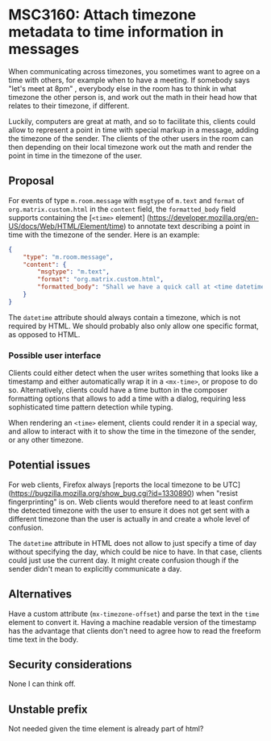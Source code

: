 # MSC3160: Attach timezone metadata to time information in messages

When communicating across timezones, you sometimes want to agree on a time with
others, for example when to have a meeting. If somebody says "let's meet at 8pm"
, everybody else in the room has to think in what timezone the other person is,
and work out the math in their head how that relates to their timezone,
if different.

Luckily, computers are great at math, and so to facilitate this, clients could 
allow to represent a point in time with special markup in a message,
adding the timezone of the sender. The clients of the other users in the room
can then depending on their local timezone work out the math and render
the point in time in the timezone of the user.

## Proposal

For events of type `m.room.message` with `msgtype` of `m.text` and `format` of 
`org.matrix.custom.html` in the `content` field, the `formatted_body` field 
supports containing the [`<time>` element]
(https://developer.mozilla.org/en-US/docs/Web/HTML/Element/time) to annotate 
text describing a point in time with the timezone of the sender.
Here is an example:

```json
{
    "type": "m.room.message",
    "content": {
        "msgtype": "m.text",
        "format": "org.matrix.custom.html",
        "formatted_body": "Shall we have a quick call at <time datetime=\"2021-04-30T09:00-0200\">9am tomorrow</time>?"
    }
}
```

The `datetime` attribute should always contain a timezone, which is not required
 by HTML. We should probably also only allow one specific format,
 as opposed to HTML.

### Possible user interface

Clients could either detect when the user writes something that looks like
a timestamp and either automatically wrap it in a `<mx-time>`, or propose
to do so. Alternatively, clients could have a time button in the composer
formatting options that allows to add a time with a dialog, requiring less
sophisticated time pattern detection while typing.

When rendering an `<time>` element, clients could render it in a special way,
and allow to interact with it to show the time in the timezone of the sender,
or any other timezone.

## Potential issues

For web clients, Firefox always [reports the local timezone to be UTC]
(https://bugzilla.mozilla.org/show_bug.cgi?id=1330890) when
"resist fingerprinting" is on. Web clients would therefore need to at least
confirm the detected timezone with the user to ensure it does not get sent
with a different timezone than the user is actually in and create
a whole level of confusion.

The `datetime` attribute in HTML does not allow to just specify a time of day
without specifying the day, which could be nice to have. In that case, clients
could just use the current day. It might create confusion though if the sender
didn't mean to explicitly communicate a day.

## Alternatives

Have a custom attribute (`mx-timezone-offset`) and parse the text in the `time`
element to convert it. Having a machine readable version of the timestamp has
the advantage that clients don't need to agree how to read the freeform time
text in the body.

## Security considerations

None I can think off.

## Unstable prefix

Not needed given the time element is already part of html?
